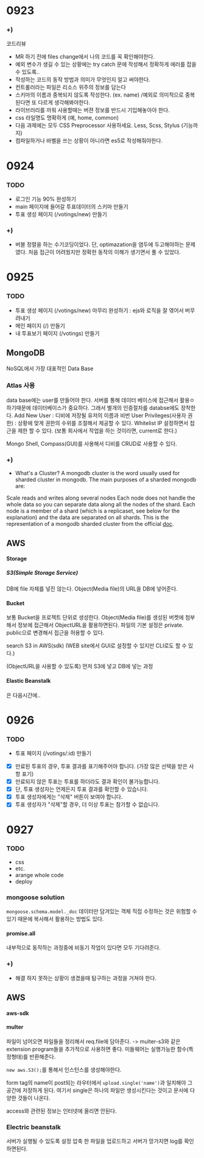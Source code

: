 # 0923
### +)
코드리뷰
- MR 하기 전에 files change에서 나의 코드를 꼭 확인해야한다.
- 예외 변수가 생길 수 있는 상황에는 try catch 문에 작성해서 정확하게 에러를 잡을 수 있도록..
- 작성하는 코드의 동작 방법과 의미가 무엇인지 알고 써야한다.
- 컨트롤러라는 파일은 리소스 위주의 정보를 담는다
- 스키마의 이름과 중복되지 않도록 작성한다. (ex. name) /예외로 의미적으로 중복된다면 또 다르게 생각해봐야한다.
- 라이브러리를 끼워 사용할때는 버젼 정보를 반드시 기입해놓아야 한다.
- css 라일명도 명확하게 (예, home, common)
- 다음 과제에는 모두 CSS Preprocessor 사용하세요. Less, Scss, Stylus (기능까지)
- 컴파일하거나 바벨을 쓰는 상황이 아니라면 es5로 작성해줘야한다.

# 0924
### TODO
- 로그인 기능 90% 완성하기
- main 페이지에 들어갈 투표데이터의 스키마 만들기
- 투표 생성 페이지 (/votings/new) 만들기

### +)
- 버블 정렬을 하는 수기코딩이었다. 단, optimazation을 염두에 두고해야하는 문제였다. 처음 접근이 어려웠지만 정확한 동작의 이해가 생기면서 풀 수 있었다.

# 0925
### TODO
- 투표 생성 페이지 (/votings/new) 마무리 완성하기
: ejs와 로직을 잘 엮어서 버무려내기
- 메인 페이지 (/) 만들기
- 내 투표보기 페이지 (/votings) 만들기

## MongoDB
NoSQL에서 가장 대표적인 Data Base
### Atlas 사용
data base에는 user를 만들어야 한다.
서버를 통해 데이터 베이스에 접근해서 활용ㅇ하기때문에 데이터베이스가 중요하다. 그래서 별개의 인증절차를 databse에도 장착한다.
Add New User : 디비에 저장될 유저의 이름과 비번
User Privileges(사용자 권한) : 상황에 맞게 권한의 수위를 조절해서 제공할 수 있다.
Whitelist IP 설정하면서 접근을 제한 할 수 있다. (보통 회사에서 작업을 하는 것이라면, current로 한다.)

Mongo Shell, Compass(GUI)를 사용해서 디비를 CRUD로 사용할 수 있다.

### +)
- What's a Cluster?
A mongodb cluster is the word usually used for sharded cluster in mongodb. The main purposes of a sharded mongodb are:

Scale reads and writes along several nodes
Each node does not handle the whole data so you can separate data along all the nodes of the shard. Each node is a member of a shard (which is a replicaset, see below for the explanation) and the data are separated on all shards.
This is the representation of a mongodb sharded cluster from the official [doc](https://docs.mongodb.com/v3.0/core/sharding-introduction/).

## AWS
#### Storage 
##### S3(Simple Storage Service)
DB에 file 자체를 넣진 않는다. Object(Media file)의 URL을 DB에 넣어준다.

#### Bucket
보통 Bucket을 프로젝트 단위로 생성한다. 
Object(Media file)를 생성된 버켓에 첨부해서 정보에 접근해서 ObjectURL을 활용하면된다.
파일의 기본 설정은 private. public으로 변경해서 접근을 허용할 수 있다.

search S3 in AWS(sdk)
(WEB site에서 GUI로 설정할 수 있지만 CLI로도 할 수 있다.)

(ObjectURL을 사용할 수 있도록) 먼저 S3에 넣고 DB에 넣는 과정

#### Elastic Beanstalk
은 다음시간에..

# 0926
### TODO
- 투표 페이지 (/votings/:id) 만들기
- [x] 만료된 투표의 경우, 투표 결과를 표기해주어야 합니다. (가장 많은 선택을 받은 사항 표기)
- [x] 만료되지 않은 투표는 투표를 하더라도 결과 확인이 불가능합니다.
- [x] 단, 투표 생성자는 언제든지 투표 결과를 확인할 수 있습니다.
- [x] 투표 생성자에게는 "삭제" 버튼이 보여야 합니다.
- [x] 투표 생성자가 "삭제"할 경우, 더 이상 투표는 참가할 수 없습니다.

# 0927

### TODO
- css
- etc.
- arange whole code
- deploy

### mongoose solution
`mongoose.schema.model._doc` 데이터만 담겨있는 객체
직접 수정하는 것은 위험할 수 있기 때문에 복사해서 활용하는 방법도 있다.

#### promise.all
내부적으로 동작하는 과정중에 비동기 작업이 있다면 모두 기다려준다.

### +)
- 해결 하지 못하는 상황이 생겼을때 탐구하는 과정을 거쳐야 한다.

## AWS
#### aws-sdk
#### multer
파일이 넘어오면 파일들을 정리해서 req.file에 담아준다.
-> multer-s3와 같은 extension program들을 추가적으로 사용하면 좋다.
미들웨어는 실행가능한 함수(특정형태)를 반환해준다.

`new aws.S3();`를 통해서 인스턴스를 생성해야한다.

form tag의 name이 
post되는 라우터에서  `upload.single('name')`과 일치해야 그 공간에 저장하게 된다. 여기서 single은 하나의 파일만 생성시킨다는 것이고 문서에 다양한 것들이 나온다.

access와 관련된 정보는 인터넷에 올리면 안된다.


### Electric beanstalk
서버가 실행될 수 있도록 설정
압축 한 파일을 업로드하고 서버가 망가지면 log를 확인하면된다.